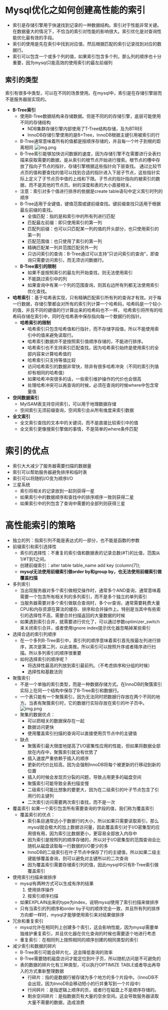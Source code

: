 # Mysql优化之如何创建高性能的索引
- 索引是存储引擎用于快速找到记录的一种数据结构。索引对于性能非常关键。在数据量大的情况下，不恰当的索引对性能的影响很大。索引优化是对查询性能优化最有效的手段。
- 索引的使用是先在索引中找到对应值，然后根据匹配的索引记录找到对应的数据行。
- 索引可以包含一个或多个列的值，如果索引包含多个列，那么列的顺序也十分重要，因为mysql只能高效的使用索引的最左前缀列

## 索引的类型
索引有很多中类型，可以在不同的场景使用。在mysql中，索引是在存储引擎层而不是服务器层实现的。
- **B-Tree索引**
  - 使用B-Tree数据结构来存储数据。但是不同的的存储引擎，底层可能使用不同的存储结构
    - NDB集群存储引擎内部使用了T-Tree结构存储，及为BTREE
    - InnoDB存储引擎使用的是B+Tree，InnoDB根据主键引用被索引的行
  - B-Tree通常意味着所有的值都是按顺序存储的，并且每一个叶子到根的距离相同
![img.png](imgs/img-btree.png)
  - B-Tree索引能够加快访问数据的速度，因为存储引擎不在需要进行全表扫描来获取需要的数据，是从索引的根节点开始进行搜索。根节点的槽中存放了指向子节点的指针，存储引擎根据这些指针向下层查找。
通过比较节点页的值和要查找的值可以找到合适的指针进入下层子节点，这些指针实际上定义了子节点页中值的上线和下限。子节点的指针指向的被索引的数据，而不是其他的节点页。树的深度和表的大小直接相关。
  - 注意：索引对多个值进行排序的依据是create table语句中定义索引时列的顺序
  - B-Tree适用于全键值，键值范围或键前缀查找。键前缀查找只适用于根据最左前缀的查找。
    - 全值匹配：指的是和索引中的所有列进行匹配
    - 匹配最左前缀：即只使用索引的第一列
    - 匹配列前缀：也可以只匹配某一列的值的开头部分，也只使用索引的第一列
    - 匹配范围值：也只使用了索引的第一列
    - 精确匹配某一列并范围匹配另外一列
    - 只访问索引的查询：B-Tree通过可以支持“只访问索引的查询”，即查询只需要访问索引，而无须访问数据行。
  - **B-Tree索引的限制**
    - 如果不是按照索引的最左列开始查找，则无法使用索引
    - 不能跳过索引中的列
    - 如果查询中有某一个列的范围查询，则其右边所有列都无法使用索引优化查找。
- **哈希索引**：基于哈希表实现，只有精确匹配索引所有列的查询才有效。对于每一行数据，存储引擎都会对所有的索引列计算一个哈希码，哈希码是一个较小的值，并且不同的键值的行计算出来的哈希码也不一样，
哈希索引将所有的哈希码存储在索引中，同时在哈希表中保存指向每一个数据行的指针。
  - **哈希索引的限制**
    - 哈希索引只包含哈希值和行指针，而不存储字段值，所以不能使用索引中的值来避免读取行。
    - 哈希索引数据并不是按照索引值顺序存储的，不能进行排序。
    - 哈希索引也不支持索引匹配查找，因为哈希索引始终是使用索引的全部内容来计算哈希值的
    - 哈希索引只支持等值比较
    - 访问哈希索引的数据非常快，除非有很多哈希冲突（不同的索引列值却有相同的哈希值）
    - 如果哈希冲突很多的话，一些索引维护操作的代价也会很高
    - 处理哈希冲突可以再查询的时候，必须在查询的时候where中包含常量值
- **空间数据索引**
  - MyISAM表支持空间索引，可以用于地理数据存储
  - 空间索引无须前缀查询，空间索引会从所有维度来索引数据
- **全文索引**
  - 全文索引查找的文本中的关键词，而不是直接比较索引中的值
  - 全文索引更像搜索引擎做的事情，不是简单的where条件匹配

# 索引的优点
- 索引大大减少了服务器需要扫描的数据量
- 索引可以帮助服务器避免排序和临时表
- 索引可以将随机I/O变为顺序I/O
- 三星系统
  - 索引将相关的记录放到一起则获得一星
  - 如果索引中的数据顺序和查找中的排序顺序一致则获得二星
  - 如果索引中的列包含了查询中需要的全部列则获得三星

# 高性能索引的策略
- 独立的列：指索引列不能是表达式的一部分，也不能是函数的参数
- 前缀索引和索引选择性
  - 索引的选择性：不重复的索引值和数据表的记录总数(#T)的比值，范围从1/#T到1之间。
  - 创建前缀索引：alter table table_name add key (column(7));
  - **mysql无法使用前缀索引做order by和group by，也无法使用前缀索引做覆盖扫描**
- 多列索引
  - 当出现服务器对多个索引做相交操作时，通常多个AND查询，通常意味着需要一个包含所有相关列的多列索引，而不是多个独立的单列索引
  - 当服务器需要对多个索引做联合查询时，多个or查询，通常需要耗费大量CPU和内存资源在算法的缓存、排序和合并操作上。特别是当其中有些索引的选择性不高，需要合并扫描返回的大量数据的时候
  - 如果遇到索引合并，就需要进行优化了，可以通过参数optimizer_switch来关闭索引合并，或者使用ignore index提示优化器忽略掉某些索引
- 选择合适的索引列顺序
  - 在一个多列B-Tree索引中，索引列的顺序意味着索引首先按最左列进行排序，其次是第二列，以此类推。所以索引可以按照升序或者降序进行扫描。所以多列索引的顺序很重要
  - 如何选择索引的顺序呢？
    - 将选择性最高的列放到索引最前列。（不考虑排序和分组的时候）
    - 选择性和基数法则
- 聚簇索引
  - 不是一个单独的索引类型，而是一种数据存储方式。在InnoDB的聚簇索引实际上在同一个结构中保存了B-Tree索引和数据行。
  - 一个表只能有一个聚簇索引，因为无法同时把数据行存放在两个不同的地方。当表有聚簇索引时，它的数据行实际存放在索引的叶子页中。
  ![img.png](imgs/聚簇索引.png)
  - 聚集的数据优点：
    - 可以把相关的数据保存在一起
    - 数据访问更快
    - 使用覆盖索引扫描的查询可以直接使用页节点中的主键值
  - 缺点
    - 聚簇索引最大限度地提高了I/O密集性应用的性能，但如果将数据全部放在内存中，聚簇索引就没有优势了
    - 插入速度严重依赖于插入的顺序
    - 更新的代价比较高，因为会强制InnoDB将每个被更新的行移动到新的位置
    - 插入的时候会发现页分裂的问题，导致占用更多的磁盘空间
    - 聚簇索引可能导致全表扫描变慢
    - 二级索引可能比想象的要更大，因为在二级索引的叶子节点包含了引用行的主键列
    - 二次索引访问需要两次索引查找，而不是一次
- 覆盖索引
  如果一个索引包含所有需要查询的字段的值，我们称为覆盖索引
  - 覆盖索引的优点：
    - 索引条目通常远小于数据行的大小，所以如果只需要读取索引，那么mysql就会极大的加上数据访问量，因此覆盖索引对于I/O密集型的应用很有用，因为索引比数据更小，更容易全部放入内存中
    - 因为索引是按照列的顺序存储的，所以对于I/O密集型的范围查询会比随机从磁盘读取每一行数据的I/O要少的多
    - InnoDB的二级索引在叶子节点中保存了行的主键值，所以如果二级主键能够覆盖查询，则可以避免对主键所以的二次查询
    - 因为覆盖索引需要存储索引列的值，因此mysql中只有B-Tree索引做覆盖索引
- 使用索引扫描来做排序
  - mysql有两种方式可以生成有序的结果
    1. 使用排序操作
    2. 按索引顺序扫描
  - 如果EXPLAIN出来的type为index，说明mysql使用了索引扫描来做排序
  - 只有当索引的列顺序和order by子句的顺序完全一致，并且所有列的排序方向都一样时，mysql才能够使用索引来对结果做排序
- 冗余和重复索引
  - mysql允许在相同列上创建多个索引，这会影响性能，因为mysql需要单独维护重复索引，并且优化器在优化查询的时候也需要逐个地进行考虑
  - 重复索引：在相同列上按照相同的顺序创建的相同类型的索引
- 减少索引和数据的碎片
  - B-Tree索引可能会碎片化，这会降低查询的效率
  - B-Tree需要随机磁盘访问才能定位到叶子页，所以随机访问是不可避免的
  - 表的数据的碎片化有三种类型，可以执行OPTIMIZE TABLE或者导出再导入的方式重新整理数据
    - 行碎片：指的是数据行被存储为多个地方的多个片段中。（InnoDB不会出现，因为InnoDB会移动短小的行并重写到一个片段中）
    - 行间碎片：是指逻辑上顺序的页，或者行在磁盘上不是顺序存储的。
    - 剩余空间碎片：是指数据页有大量的空余空间。这会导致服务器读取大量不需要的数据，造成浪费